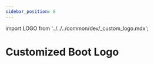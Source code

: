 ```yaml
---
sidebar_position: 8
---
```


import LOGO from '../../../common/dev/\_custom_logo.mdx';

# Customized Boot Logo

<LOGO uboot_develop="../u-boot" product="Radxa ROCK 3B" product_dir="rock-3b" />
